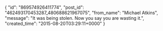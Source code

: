  {
   "id": "869574926411774",
   "post_id": "462493170453287_480688621967075",
   "from_name": "Michael Atkins",
   "message": "It was being stolen.  Now you say you are wasting it.",
   "created_time": "2015-08-20T03:29:11+0000"
 }
